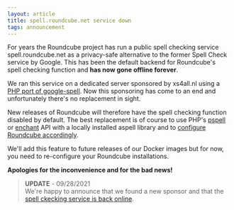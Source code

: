 ```yaml
---
layout: article
title: spell.roundcube.net service down
tags: announcement
---
```

For years the Roundcube project has run a public spell checking service spell.roundcube.net
as a privacy-safe alternative to the former Spell Check service by Google. This has been
the default backend for Roundcube's spell checking function and **has now gone offline forever**.

We ran this service on a dedicated server sponsored by xs4all.nl using a [PHP port of google-spell](https://github.com/roundcube/google-spell-pspell). Now this sponsoring has come to an end and unfortunately there's no replacement in sight.

New releases of Roundcube will therefore have the spell checking function disabled by default.
The best replacement is of course to use PHP's [pspell](https://www.php.net/manual/en/book.pspell.php) or
[enchant](https://www.php.net/manual/en/book.enchant.php) API with a locally installed aspell library
and to [configure Roundcube accordingly](https://github.com/roundcube/roundcubemail/blob/master/config/defaults.inc.php#L921).

We'll add this feature to future releases of our Docker images but for now, you need to re-configure your Roundcube installations.

**Apologies for the inconvenience and for the bad news!**

> **UPDATE** - 09/28/2021  
> We're happy to announce that we found a new sponsor and that the [spell ckecking service is back online](/news/2021/09/28/spell-checking-service-back-online).
